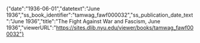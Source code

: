 {"date":"1936-06-01","datetext":"June 1936","ss_book_identifier":"tamwag_fawf000032","ss_publication_date_text":"June 1936","title":"The Fight Against War and Fascism, June 1936","viewerURL":"https://sites.dlib.nyu.edu/viewer/books/tamwag_fawf000032"}